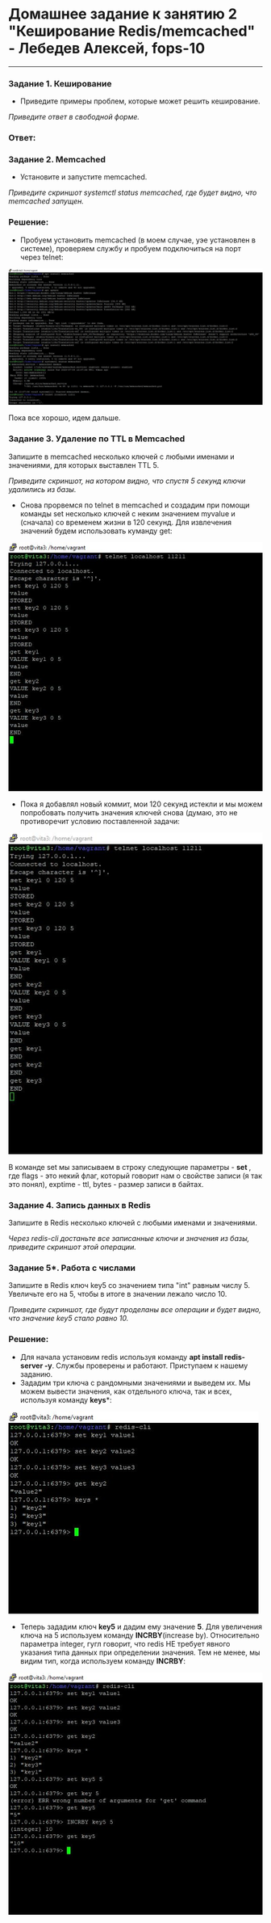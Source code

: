 # Домашнее задание к занятию 2 "Кеширование Redis/memcached" - Лебедев Алексей, fops-10



---

### Задание 1. Кеширование

- Приведите примеры проблем, которые может решить кеширование.
  

*Приведите ответ в свободной форме.*

### Ответ:    



  
  

    


### Задание 2. Memcached 

- Установите и запустите memcached.

*Приведите скриншот systemctl status memcached, где будет видно, что memcached запущен.*
  ### Решение:

- Пробуем установить memcached (в моем случае, уэе установлен в системе), проверяем службу и пробуем подключиться на порт через telnet:

  
 ![ex1](img/1.JPG)  

Пока все хорошо, идем дальше.  


### Задание 3. Удаление по TTL в Memcached    

Запишите в memcached несколько ключей с любыми именами и значениями, для которых выставлен TTL 5.  


*Приведите скриншот, на котором видно, что спустя 5 секунд ключи удалились из базы.*

- Снова прорвемся по telnet в memcached и создадим при помощи команды set несколько ключей с неким значением myvalue и (сначала) со временем жизни в 120 секунд. Для извлечения значений будем использовать куманду get:

![ex1](img/ttl120.JPG)   

- Пока я добавлял новый коммит, мои 120 секунд истекли и мы можем попробовать получить значения ключей снова (думаю, это не противоречит условию поставленной задачи:

![ex1](img/ttl120end.JPG)    


В команде set мы записываем в строку следующие параметры - **set <key> <flags> <exptime> <bytes>**, где flags - это некий флаг, который говорит нам о свойстве записи (я так это понял), exptime - ttl, bytes - размер записи в байтах.


### Задание 4. Запись данных в Redis  

Запишите в Redis несколько ключей с любыми именами и значениями.  


*Через redis-cli достаньте все записанные ключи и значения из базы, приведите скриншот этой операции.*    

### Задание 5*. Работа с числами  
Запишите в Redis ключ key5 со значением типа "int" равным числу 5. Увеличьте его на 5, чтобы в итоге в значении лежало число 10.  


*Приведите скриншот, где будут проделаны все операции и будет видно, что значение key5 стало равно 10.*


### Решение:  


 - Для начала установим redis используя команду **apt install redis-server -y**. Службы проверены и работают. Приступаем к нашему заданию.
 - Зададим три ключа с рандомными значениями и выведем их. Мы можем вывести значения, как отдельного ключа, так и всех, используя команду **keys***:


![ex1](img/redis_keys.JPG)   

  - Теперь зададим ключ **key5** и дадим ему значение **5**. Для увеличения ключа на 5 используем команду **INCRBY**(increase by). Относительно параметра integer, гугл говорит, что redis НЕ требует явного указания типа данных при определении значения. Тем не менее, мы видим тип, когда используем команду **INCRBY**:

![ex1](img/int.JPG)   
   


  
